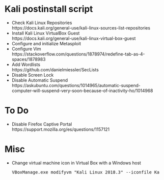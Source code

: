 # Kali postinstall script
<ul>
<li>Check Kali Linux Repositories<br>
https://docs.kali.org/general-use/kali-linux-sources-list-repositories

<li>Install Kali Linux VirtualBox Guest<br>
https://docs.kali.org/general-use/kali-linux-virtual-box-guest

<li>Configure and initialize Metasploit<br>

<li>Configure Vim<br>
https://stackoverflow.com/questions/1878974/redefine-tab-as-4-spaces/1878983

<li>Add Wordlists<br>
https://github.com/danielmiessler/SecLists

<li>Disable Screen Lock</li>
<li>Disable Automatic Suspend</li>
https://askubuntu.com/questions/1014965/automatic-suspend-computer-will-suspend-very-soon-because-of-inactivity-ho/1014968
</ul>


# To Do
<ul>
<li>Disable Firefox Captive Portal<br>
https://support.mozilla.org/es/questions/1157121
</ul>

# Misc
<ul>
<li>Change virtual machine icon in Virtual Box with a Windows host<br>
  <pre>VBoxManage.exe modifyvm "Kali Linux 2018.3" --iconfile Kali1.png</pre>
</ul>
